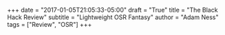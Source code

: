 +++
date = "2017-01-05T21:05:33-05:00"
draft = "True"
title = "The Black Hack Review"
subtitle = "Lightweight OSR Fantasy"
author = "Adam Ness"
tags = ["Review", "OSR"]
+++

